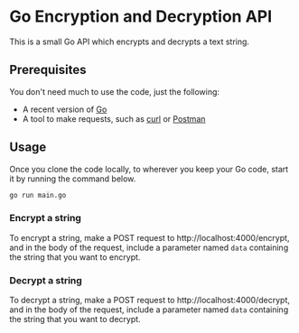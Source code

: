# Go Encryption and Decryption API

This is a small Go API which encrypts and decrypts a text string.

## Prerequisites

You don't need much to use the code, just the following:

- A recent version of [Go](https://go.dev/dl/)
- A tool to make requests, such as [curl](https://curl.se) or [Postman](https://www.postman.com/downloads/)

## Usage

Once you clone the code locally, to wherever you keep your Go code, start it by running the command below.

```bash
go run main.go
```

### Encrypt a string

To encrypt a string, make a POST request to http://localhost:4000/encrypt, and in the body of the request, include a parameter named `data` containing the string that you want to encrypt.

### Decrypt a string

To decrypt a string, make a POST request to http://localhost:4000/decrypt, and in the body of the request, include a parameter named `data` containing the string that you want to decrypt.